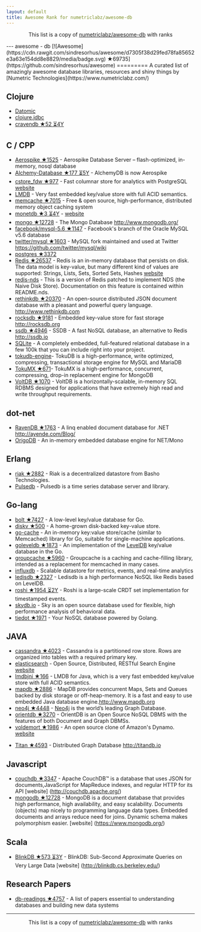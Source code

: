 ```yaml
---
layout: default
title: Awesome Rank for numetriclabz/awesome-db
---
```


<p align="center">
	This list is a copy of <a href="https://github.com/numetriclabz/awesome-db">numetriclabz/awesome-db</a> with ranks
</p>
---
﻿awesome - db [![Awesome](https://cdn.rawgit.com/sindresorhus/awesome/d7305f38d29fed78fa85652e3a63e154dd8e8829/media/badge.svg) ★69735](https://github.com/sindresorhus/awesome)
=========
A curated list of amazingly awesome database libraries, resources and shiny things by [Numetric Technologies](https://www.numetriclabz.com/)

## Clojure

 * [Datomic](http://www.datomic.com/)
 * [clojure.jdbc](https://github.com/niwibe/clojure.jdbc)
 * [cravendb ★52 ⏳4Y](https://github.com/robashton/cravendb)

## C / CPP
* [Aerospike ★1525](https://github.com/aerospike/aerospike-server) - Aerospike Database Server – flash-optimized, in-memory, nosql database
* [Alchemy-Database ★177 ⏳5Y](https://github.com/JakSprats/Alchemy-Database) - AlchemyDB is now Aerospike
* [cstore_fdw ★977](https://github.com/citusdata/cstore_fdw) - Fast columnar store for analytics with PostgreSQL [website](http://citusdata.github.io/cstore_fdw/)
* [LMDB](http://symas.com/mdb/) - Very fast embedded key/value store with full ACID semantics.
* [memcache ★7015](https://github.com/memcached/memcached) - Free & open source, high-performance, distributed memory object caching system
* [monetdb ★3 ⏳4Y](https://github.com/snaga/monetdb) - [website](https://www.monetdb.org/)
* [mongo ★12728](https://github.com/mongodb/mongo) - The Mongo Database http://www.mongodb.org/
* [facebook/mysql-5.6 ★1147](https://github.com/facebook/mysql-5.6) - Facebook's branch of the Oracle MySQL v5.6 database
* [twitter/mysql ★1603](https://github.com/twitter/mysql) - MySQL fork maintained and used at Twitter https://github.com/twitter/mysql/wiki
* [postgres ★3372](https://github.com/postgres/postgres)
* [Redis ★26537](https://github.com/antirez/redis) - Redis is an in-memory database that persists on disk. The data model is key-value, but many different kind of values are supported: Strings, Lists, Sets, Sorted Sets, Hashes [website](http://redis.io)
* [redis-nds](https://github.com/mpalmer/redis/tree/nds-2.6) - This is a version of Redis patched to implement NDS (the Naive Disk Store). Documentation on this feature is contained within README.nds.
* [rethinkdb ★20370](https://github.com/rethinkdb/rethinkdb) - An open-source distributed JSON document database with a pleasant and powerful query language. http://www.rethinkdb.com
* [rocksdb ★9181](https://github.com/facebook/rocksdb) - Embedded key-value store for fast storage http://rocksdb.org
* [ssdb ★4946](https://github.com/ideawu/ssdb) - SSDB - A fast NoSQL database, an alternative to Redis http://ssdb.io
* [SQLite](http://www.sqlite.org/) - A completely embedded, full-featured relational database in a few 100k that you can include right into your project.
* [tokudb-engine](https://github.com/Tokutek/tokudb-engine)- TokuDB is a high-performance, write optimized, compressing, transactional storage engine for MySQL and MariaDB
* [TokuMX ★671](https://github.com/Tokutek/mongo)- TokuMX is a high-performance, concurrent, compressing, drop-in replacement engine for MongoDB
* [VoltDB ★1070](https://github.com/VoltDB/voltdb) - VoltDB is a horizontally-scalable, in-memory SQL RDBMS designed for applications that have extremely high read and write throughput requirements.


## dot-net

* [RavenDB ★1763](https://github.com/ravendb/ravendb) - A linq enabled document database for .NET http://ayende.com/Blog/
* [OrigoDB](http://dev.origodb.com) - An in-memory embedded database engine for NET/Mono

## Erlang

* [riak ★2882](https://github.com/basho/riak) - Riak is a decentralized datastore from Basho Technologies.
* [Pulsedb](http://pulsedb.io) - Pulsedb is a time series database server and library.

## Go-lang

* [bolt ★7427](https://github.com/boltdb/bolt) - A low-level key/value database for Go.
* [diskv ★500](https://github.com/peterbourgon/diskv) - A home-grown disk-backed key-value store.
* [go-cache](https://github.com/pmylund/go-cache) - An in-memory key:value store/cache (similar to Memcached) library for Go, suitable for single-machine applications.
* [goleveldb ★1873](https://github.com/syndtr/goleveldb) - An implementation of the [LevelDB](https://code.google.com/p/leveldb/) key/value database in the Go.
* [groupcache ★5960](https://github.com/golang/groupcache) - Groupcache is a caching and cache-filling library, intended as a replacement for memcached in many cases.
* [influxdb](https://github.com/influxdb/influxdb) - Scalable datastore for metrics, events, and real-time analytics
* [ledisdb ★2327](https://github.com/siddontang/ledisdb) - Ledisdb is a high performance NoSQL like Redis based on LevelDB.
* [roshi ★1954 ⏳2Y](https://github.com/soundcloud/roshi) - Roshi is a large-scale CRDT set implementation for timestamped events.
* [skydb.io](https://github.com/skydb/sky) - Sky is an open source database used for flexible, high performance analysis of behavioral data.
* [tiedot ★1971](https://github.com/HouzuoGuo/tiedot) - Your NoSQL database powered by Golang.



## JAVA
* [cassandra ★4023](https://github.com/apache/cassandra) - Cassandra is a partitioned row store. Rows are organized into tables with a required primary key.
* [elasticsearch](https://github.com/elasticsearch/elasticsearch) - Open Source, Distributed, RESTful Search Engine [website](http://elasticsearch.org)
* [lmdbjni ★166](https://github.com/deephacks/lmdbjni) - LMDB for Java, which is a very fast embedded key/value store with full ACID semantics.
* [mapdb ★2886](https://github.com/jankotek/MapDB) - MapDB provides concurrent Maps, Sets and Queues backed by disk storage or off-heap-memory. It is a fast and easy to use embedded Java database engine.http://www.mapdb.org
* [neo4j ★4448](https://github.com/neo4j/neo4j) - [Neo4j](http://neo4j.org) is the world’s leading Graph Database.
* [orientdb ★3270](https://github.com/orientechnologies/orientdb) - OrientDB is an Open Source NoSQL DBMS with the features of both Document and Graph DBMSs.
* [voldemort ★1986](https://github.com/voldemort/voldemort) - An open source clone of Amazon's Dynamo. [website](http://project-voldemort.com)
- [Titan ★4593](https://github.com/thinkaurelius/titan) - Distributed Graph Database http://titandb.io


## Javascript
* [couchdb ★3347](https://github.com/apache/couchdb) - Apache CouchDB™ is a database that uses JSON for documents,JavaScript for MapReduce indexes, and regular HTTP for its API [website] (http://couchdb.apache.org/)
* [mongodb ★12728](https://github.com/mongodb/mongo) - MongoDB is a document database that provides high performance, high availability, and easy scalability. Documents (objects) map nicely to programming language data types. Embedded documents and arrays reduce need for joins. Dynamic schema makes polymorphism easier. [website] (https://www.mongodb.org/)



## Scala
* [BlinkDB ★573 ⏳3Y](https://github.com/sameeragarwal/blinkdb) - BlinkDB: Sub-Second Approximate Queries on Very Large Data [website]	(http://blinkdb.cs.berkeley.edu/)

## Research Papers
* [db-readings ★4757](https://github.com/rxin/db-readings) - A list of papers essential to understanding databases and building new data systems
---
<p align="center">
	This list is a copy of <a href="https://github.com/numetriclabz/awesome-db">numetriclabz/awesome-db</a> with ranks
</p>
